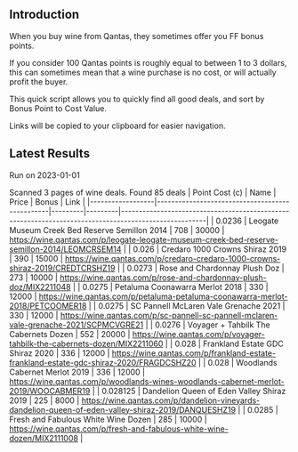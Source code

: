 ## Introduction

When you buy wine from Qantas, they sometimes offer you FF bonus points. 

If you consider 100 Qantas points is roughly equal to between 1 to 3 dollars, this can sometimes mean that a wine purchase is no cost, or will actually profit the buyer.

This quick script allows you to quickly find all good deals, and sort by Bonus Point to Cost Value.

Links will be copied to your clipboard for easier navigation.

## Latest Results

Run on 2023-01-01

Scanned 3 pages of wine deals.
Found 85 deals
|   Point Cost (c) | Name                                           |   Price |   Bonus | Link                                                                                                 |
|------------------|------------------------------------------------|---------|---------|------------------------------------------------------------------------------------------------------|
|         0.0236   | Leogate Museum Creek Bed Reserve Semillon 2014 |     708 |   30000 | https://wine.qantas.com/p/leogate-leogate-museum-creek-bed-reserve-semillon-2014/LEOMCRSEM14         |
|         0.026    | Credaro 1000 Crowns Shiraz 2019                |     390 |   15000 | https://wine.qantas.com/p/credaro-credaro-1000-crowns-shiraz-2019/CREDTCRSHZ19                       |
|         0.0273   | Rose and Chardonnay Plush Doz                  |     273 |   10000 | https://wine.qantas.com/p/rose-and-chardonnay-plush-doz/MIX2211048                                   |
|         0.0275   | Petaluma Coonawarra Merlot 2018                |     330 |   12000 | https://wine.qantas.com/p/petaluma-petaluma-coonawarra-merlot-2018/PETCOOMER18                       |
|         0.0275   | SC Pannell McLaren Vale Grenache 2021          |     330 |   12000 | https://wine.qantas.com/p/sc-pannell-sc-pannell-mclaren-vale-grenache-2021/SCPMCVGRE21               |
|         0.0276   | Voyager + Tahbilk The Cabernets Dozen          |     552 |   20000 | https://wine.qantas.com/p/voyager-tahbilk-the-cabernets-dozen/MIX2211060                             |
|         0.028    | Frankland Estate GDC Shiraz 2020               |     336 |   12000 | https://wine.qantas.com/p/frankland-estate-frankland-estate-gdc-shiraz-2020/FRAGDCSHZ20              |
|         0.028    | Woodlands Cabernet Merlot 2019                 |     336 |   12000 | https://wine.qantas.com/p/woodlands-wines-woodlands-cabernet-merlot-2019/WOOCABMER19                 |
|         0.028125 | Dandelion Queen of Eden Valley Shiraz 2019     |     225 |    8000 | https://wine.qantas.com/p/dandelion-vineyards-dandelion-queen-of-eden-valley-shiraz-2019/DANQUESHZ19 |
|         0.0285   | Fresh and Fabulous White Wine Dozen            |     285 |   10000 | https://wine.qantas.com/p/fresh-and-fabulous-white-wine-dozen/MIX2111008                             |

